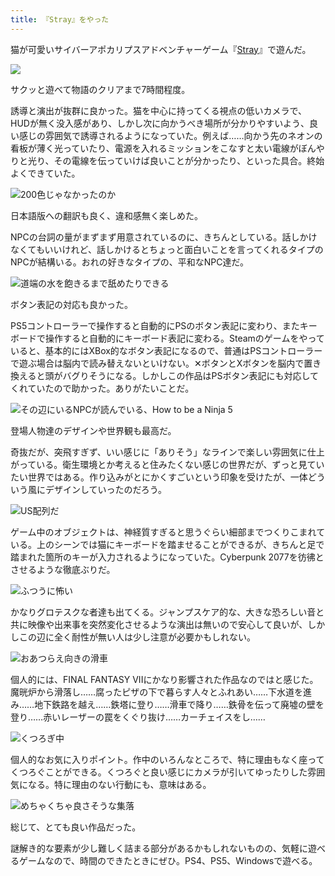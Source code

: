 ```yaml
---
title: 『Stray』をやった
---
```

猫が可愛いサイバーアポカリプスアドベンチャーゲーム『[Stray](https://store.steampowered.com/app/1332010/Stray/?l=japanese)』で遊んだ。

![](https://lh6.googleusercontent.com/00wO7Huk-N3ZiMfAVfVS1nkwUsKf0fRUkhSQQQ0Ts-zUqOqm0DgL73YhiZIt9kL4wZilGtd6K-ATtgi5l5toLf5h9BfZW0I5KO50KoRbblRIB9s5imbpeDI8njGAeWeomw7kcPahj-AnFrvOMELyC3g)

サクッと遊べて物語のクリアまで7時間程度。

誘導と演出が抜群に良かった。猫を中心に持ってくる視点の低いカメラで、HUDが無く没入感があり、しかし次に向かうべき場所が分かりやすいよう、良い感じの雰囲気で誘導されるようになっていた。例えば……向かう先のネオンの看板が薄く光っていたり、電源を入れるミッションをこなすと太い電線がぼんやりと光り、その電線を伝っていけば良いことが分かったり、といった具合。終始よくできていた。

![](https://lh4.googleusercontent.com/N8ZOEv7hjZA7SVhL6bzqAOIY7bek-bFRshTaL4aSqUaH5liV1g35tu6v5EVlIfF5JFmNvb3-f4-WNtssTy0B84kT2ZdflXGIRInDF3Np4STJhIiBVpXckZOl5zb5sKWaaVXs-YpEnkDG5jMS1J9HD60 "200色じゃなかったのか")

日本語版への翻訳も良く、違和感無く楽しめた。

NPCの台詞の量がまずまず用意されているのに、きちんとしている。話しかけなくてもいいけれど、話しかけるとちょっと面白いことを言ってくれるタイプのNPCが結構いる。おれの好きなタイプの、平和なNPC達だ。

![](https://lh3.googleusercontent.com/YZ5KcmRHNiCT3-la6jR8WU6OMBcWq8eoX_rp_KOHw0t91Y_gym46QC_FhhcQEESQksb2bwxV8LTogue-Cy6ZKrdZv5wp2kx37yF16yDhBuH54Tekhsun9qmn5r6oukwvHVFGopVaplYpnx35jCwuN0o "道端の水を飽きるまで舐めたりできる")

ボタン表記の対応も良かった。

PS5コントローラーで操作すると自動的にPSのボタン表記に変わり、またキーボードで操作すると自動的にキーボード表記に変わる。Steamのゲームをやっていると、基本的にはXBox的なボタン表記になるので、普通はPSコントローラーで遊ぶ場合は脳内で読み替えないといけない。✕ボタンとXボタンを脳内で置き換えると頭がバグりそうになる。しかしこの作品はPSボタン表記にも対応してくれていたので助かった。ありがたいことだ。

![](https://lh5.googleusercontent.com/QPcsh64YJ8VHakVRcb0LNenQCzkuk82cuiVGlTFWgJxPb7FFCeY24fdo6yb35jzD5e0My9QDtuxkbFvemQF8Si14jP33YB4zHKYmFePUTQyUydlMpFKIK_k4KyoWrfCfrZrIgY7LH9hS5ZPzKR5Do6w "その辺にいるNPCが読んでいる、How to be a Ninja 5")

登場人物達のデザインや世界観も最高だ。

奇抜だが、突飛すぎず、いい感じに「ありそう」なラインで楽しい雰囲気に仕上がっている。衛生環境とか考えると住みたくない感じの世界だが、ずっと見ていたい世界ではある。作り込みがとにかくすごいという印象を受けたが、一体どういう風にデザインしていったのだろう。

![](https://lh4.googleusercontent.com/CltWICYXEC6OvuXOaufEO2boAcA9QqVCYsc6VKpahNfqoayar9Sh3wslRi5CFQ66JyRm3Cx5u1bi96EAT-TWTOqzLbMF9ZS6YMYng7wd13ouxIBHvS09LjDkdZMS2J6H8qU3ZHQEgFn1pNoQY-WFELE "US配列だ")

ゲーム中のオブジェクトは、神経質すぎると思うぐらい細部までつくりこまれている。上のシーンでは猫にキーボードを踏ませることができるが、きちんと足で踏まれた箇所のキーが入力されるようになっていた。Cyberpunk 2077を彷彿とさせるような徹底ぶりだ。

![](https://lh3.googleusercontent.com/9SpMH7QIXkqzUTsPF9Sk7Lap6xckGNHA06jp9G6C8zdESqg8QvdQ9n1-6gjJU5P7Yw2b-9pCM-B6jwyNiVUlIlo_v74cPmU6iRlYVYi0Mq16qz9sjlpSErCF-Xy6w3TkNdlo89eftRoe1quTkgQGis4 "ふつうに怖い")

かなりグロテスクな者達も出てくる。ジャンプスケア的な、大きな恐ろしい音と共に映像や出来事を突然変化させるような演出は無いので安心して良いが、しかしこの辺に全く耐性が無い人は少し注意が必要かもしれない。

![](https://lh4.googleusercontent.com/2mkl-TVBGUkRtrarArCy0jNq6cyzVUmlput_EgxMT1yw4Ng36EVbVW7x24M33Rr5Yq6S9VhY20SWOcSbwJJ0m_X_2Z-BJj70Nc6HWluEcO9ak8mG_ViL-UOOti2p8uM2Mrwe7nM_4Uwp9BLeDEmkuVM "おあつらえ向きの滑車")

個人的には、FINAL FANTASY VIIにかなり影響された作品なのではと感じた。魔晄炉から滑落し……腐ったピザの下で暮らす人々とふれあい……下水道を進み……地下鉄路を越え……鉄塔に登り……滑車で降り……鉄骨を伝って廃墟の壁を登り……赤いレーザーの罠をくぐり抜け……カーチェイスをし……

![](https://lh5.googleusercontent.com/9NQC1v_qAe4YCOQpkKVB5bb68WbWzL5NECpVWEvKWCjun_hFHP5H4ncfA7zDVxL7EfCh2h8nWzoW7WoV_9ZnCdqK5y2PYQjV0NMiTEHF-_MSbKyNNgdZGpcnysADSFIqP2zldTj-957HHJVACA2zxq0 "くつろぎ中")

個人的なお気に入りポイント。作中のいろんなところで、特に理由もなく座ってくつろぐことができる。くつろぐと良い感じにカメラが引いてゆったりした雰囲気になる。特に理由のない行動にも、意味はある。

![](https://lh6.googleusercontent.com/jk6bVzBEpc5VF1HYtaXHEi7T4Y2L14KHEVGRLS8HKRWrZ0ZCLYlFWWMMAanlTDwZS69nSNNHbdBAYi0zxooiWXQ4c7KxCIBUbKb483CZf73ayhc9xfFEplsY5hYLUVMGqnLPBaS_hKXE5gPIIWp9PcM "めちゃくちゃ良さそうな集落")

総じて、とても良い作品だった。

謎解き的な要素が少し難しく詰まる部分があるかもしれないものの、気軽に遊べるゲームなので、時間のできたときにぜひ。PS4、PS5、Windowsで遊べる。
